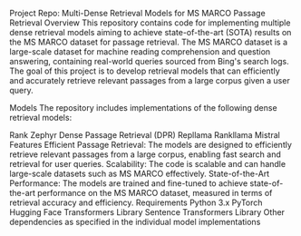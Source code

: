 Project Repo: Multi-Dense Retrieval Models for MS MARCO Passage Retrieval
Overview
This repository contains code for implementing multiple dense retrieval models aiming to achieve state-of-the-art (SOTA) results on the MS MARCO dataset for passage retrieval. The MS MARCO dataset is a large-scale dataset for machine reading comprehension and question answering, containing real-world queries sourced from Bing's search logs. The goal of this project is to develop retrieval models that can efficiently and accurately retrieve relevant passages from a large corpus given a user query.

Models
The repository includes implementations of the following dense retrieval models:

Rank Zephyr
Dense Passage Retrieval (DPR)
Repllama
Rankllama
Mistral
Features
Efficient Passage Retrieval: The models are designed to efficiently retrieve relevant passages from a large corpus, enabling fast search and retrieval for user queries.
Scalability: The code is scalable and can handle large-scale datasets such as MS MARCO effectively.
State-of-the-Art Performance: The models are trained and fine-tuned to achieve state-of-the-art performance on the MS MARCO dataset, measured in terms of retrieval accuracy and efficiency.
Requirements
Python 3.x
PyTorch
Hugging Face Transformers Library
Sentence Transformers Library
Other dependencies as specified in the individual model implementations
